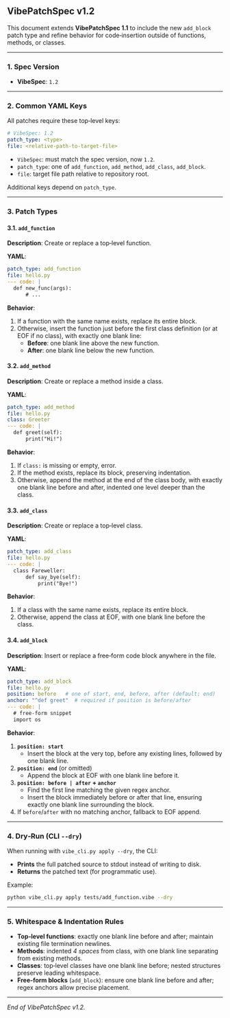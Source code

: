 ## VibePatchSpec v1.2

This document extends **VibePatchSpec 1.1** to include the new `add_block` patch type and refine behavior for code‑insertion outside of functions, methods, or classes.

---

### 1. Spec Version

- **VibeSpec**: `1.2`

---

### 2. Common YAML Keys

All patches require these top‑level keys:

```yaml
# VibeSpec: 1.2
patch_type: <type>
file: <relative-path-to-target-file>
```

- `VibeSpec`: must match the spec version, now `1.2`.
- `patch_type`: one of `add_function`, `add_method`, `add_class`, `add_block`.
- `file`: target file path relative to repository root.

Additional keys depend on `patch_type`.

---

### 3. Patch Types

#### 3.1. `add_function`

**Description**: Create or replace a top‑level function.

**YAML**:
```yaml
patch_type: add_function
file: hello.py
--- code: |
  def new_func(args):
      # ...
```

**Behavior**:
1. If a function with the same name exists, replace its entire block.
2. Otherwise, insert the function just before the first class definition (or at EOF if no class), with exactly one blank line:
   - **Before**: one blank line above the new function.
   - **After**: one blank line below the new function.

#### 3.2. `add_method`

**Description**: Create or replace a method inside a class.

**YAML**:
```yaml
patch_type: add_method
file: hello.py
class: Greeter
--- code: |
  def greet(self):
      print("Hi!")
```

**Behavior**:
1. If `class:` is missing or empty, error.
2. If the method exists, replace its block, preserving indentation.
3. Otherwise, append the method at the end of the class body, with exactly one blank line before and after, indented one level deeper than the class.

#### 3.3. `add_class`

**Description**: Create or replace a top‑level class.

**YAML**:
```yaml
patch_type: add_class
file: hello.py
--- code: |
  class Fareweller:
      def say_bye(self):
          print("Bye!")
```

**Behavior**:
1. If a class with the same name exists, replace its entire block.
2. Otherwise, append the class at EOF, with one blank line before the class.

#### 3.4. `add_block`

**Description**: Insert or replace a free‑form code block anywhere in the file.

**YAML**:
```yaml
patch_type: add_block
file: hello.py
position: before   # one of start, end, before, after (default: end)
anchor: "^def greet"  # required if position is before/after
--- code: |
  # free‑form snippet
  import os
```

**Behavior**:
1. **`position: start`**
   - Insert the block at the very top, before any existing lines, followed by one blank line.
2. **`position: end`** (or omitted)
   - Append the block at EOF with one blank line before it.
3. **`position: before | after` + `anchor`**
   - Find the first line matching the given regex anchor.
   - Insert the block immediately before or after that line, ensuring exactly one blank line surrounding the block.
4. If `before`/`after` with no matching anchor, fallback to EOF append.

---

### 4. Dry‑Run (CLI `--dry`)

When running with `vibe_cli.py apply --dry`, the CLI:
- **Prints** the full patched source to stdout instead of writing to disk.
- **Returns** the patched text (for programmatic use).

Example:
```bash
python vibe_cli.py apply tests/add_function.vibe --dry
```

---

### 5. Whitespace & Indentation Rules

- **Top‑level functions**: exactly one blank line before and after; maintain existing file termination newlines.
- **Methods**: indented *4 spaces* from class, with one blank line separating from existing methods.
- **Classes**: top‑level classes have one blank line before; nested structures preserve leading whitespace.
- **Free‑form blocks** (`add_block`): ensure one blank line before and after; regex anchors allow precise placement.

---

_End of VibePatchSpec v1.2._


